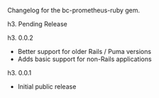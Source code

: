 Changelog for the bc-prometheus-ruby gem.

h3. Pending Release

h3. 0.0.2

- Better support for older Rails / Puma versions
- Adds basic support for non-Rails applications

h3. 0.0.1

- Initial public release
